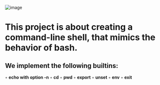 ![image](https://github.com/user-attachments/assets/62d0b450-cca0-4a0b-b7e5-c975555ac3b7)


# This project is about creating a command-line shell, that mimics the behavior of bash.

## We implement the following builtins:
◦ **echo with option -n**
◦ **cd**
◦ **pwd**
◦ **export**
◦ **unset**
◦ **env**
◦ **exit**
